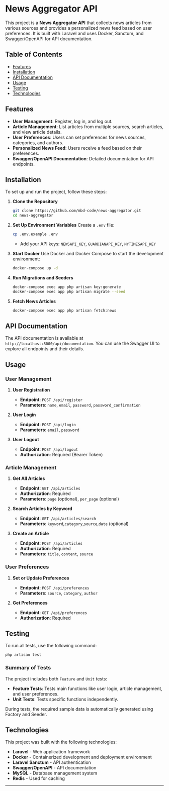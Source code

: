 # News Aggregator API

This project is a **News Aggregator API** that collects news articles from various sources and provides a personalized news feed based on user preferences. It is built with Laravel and uses Docker, Sanctum, and Swagger/OpenAPI for API documentation.

## Table of Contents
- [Features](#features)
- [Installation](#installation)
- [API Documentation](#api-documentation)
- [Usage](#usage)
- [Testing](#testing)
- [Technologies](#technologies)

## Features

- **User Management**: Register, log in, and log out.
- **Article Management**: List articles from multiple sources, search articles, and view article details.
- **User Preferences**: Users can set preferences for news sources, categories, and authors.
- **Personalized News Feed**: Users receive a feed based on their preferences.
- **Swagger/OpenAPI Documentation**: Detailed documentation for API endpoints.

## Installation

To set up and run the project, follow these steps:

1. **Clone the Repository**
   ```bash
   git clone https://github.com/mbd-code/news-aggregator.git
   cd news-aggregator
   ```

2. **Set Up Environment Variables**
   Create a `.env` file:
   ```bash
   cp .env.example .env
   ```
   - Add your API keys: `NEWSAPI_KEY`, `GUARDIANAPI_KEY`, `NYTIMESAPI_KEY`

3. **Start Docker**
   Use Docker and Docker Compose to start the development environment:
   ```bash
   docker-compose up -d
   ```

4. **Run Migrations and Seeders**
   ```bash
   docker-compose exec app php artisan key:generate
   docker-compose exec app php artisan migrate --seed
   ```

5. **Fetch News Articles**
   ```bash
   docker-compose exec app php artisan fetch:news
   ```

## API Documentation

The API documentation is available at `http://localhost:8000/api/documentation`. You can use the Swagger UI to explore all endpoints and their details.

## Usage

### User Management

1. **User Registration**
   - **Endpoint**: `POST /api/register`
   - **Parameters**: `name`, `email`, `password`, `password_confirmation`

2. **User Login**
   - **Endpoint**: `POST /api/login`
   - **Parameters**: `email`, `password`

3. **User Logout**
   - **Endpoint**: `POST /api/logout`
   - **Authorization**: Required (Bearer Token)

### Article Management

1. **Get All Articles**
   - **Endpoint**: `GET /api/articles`
   - **Authorization**: Required
   - **Parameters**: `page` (optional), `per_page` (optional)

2. **Search Articles by Keyword**
   - **Endpoint**: `GET /api/articles/search`
   - **Parameters**: `keyword`,`category`,`source`,`date` (optional)

3. **Create an Article**
   - **Endpoint**: `POST /api/articles`
   - **Authorization**: Required
   - **Parameters**: `title`, `content`, `source`

### User Preferences

1. **Set or Update Preferences**
   - **Endpoint**: `POST /api/preferences`
   - **Parameters**: `source`, `category`, `author`

2. **Get Preferences**
   - **Endpoint**: `GET /api/preferences`
   - **Authorization**: Required

## Testing

To run all tests, use the following command:

```bash
php artisan test
```

### Summary of Tests
The project includes both `Feature` and `Unit` tests:
- **Feature Tests**: Tests main functions like user login, article management, and user preferences.
- **Unit Tests**: Tests specific functions independently.

During tests, the required sample data is automatically generated using Factory and Seeder.

## Technologies

This project was built with the following technologies:

- **Laravel** - Web application framework
- **Docker** - Containerized development and deployment environment
- **Laravel Sanctum** - API authentication
- **Swagger/OpenAPI** - API documentation
- **MySQL** - Database management system
- **Redis** - Used for caching

---